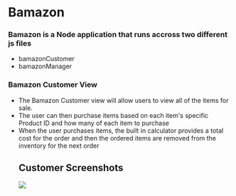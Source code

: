 <h1>Bamazon</h1>
<h3>Bamazon is a Node application that runs accross two different js files</h3>
<ul>
<li>bamazonCustomer</li>
<li>bamazonManager</li>
</ul>
<h3>Bamazon Customer View</h3>
<ul>
<li>The Bamazon Customer view will allow users to view all of the items for sale.</li>
<li>The user can then purchase items based on each item's specific Product ID and how many of each item to purchase</li>
<li>When the user purchases items, the built in calculator provides a total cost for the order and then the ordered items are removed from the inventory for the next order</li>
<h2>Customer Screenshots</h2>
<img src="images/ss1">
